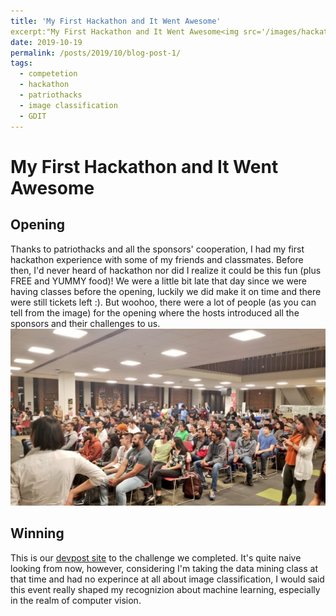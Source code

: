 ```yaml
---
title: 'My First Hackathon and It Went Awesome'
excerpt:"My First Hackathon and It Went Awesome<img src='/images/hackathon-gdit.jpeg'>"
date: 2019-10-19
permalink: /posts/2019/10/blog-post-1/
tags:
  - competetion
  - hackathon
  - patriothacks
  - image classification
  - GDIT
---
```


My First Hackathon and It Went Awesome
======

Opening
------

Thanks to patriothacks and all the sponsors' cooperation, I had my first hackathon experience with some of my friends and classmates. Before then, I'd never heard of hackathon nor did I realize it could be this fun (plus FREE and YUMMY food)! We were a little bit late that day since we were having classes before the opening, luckily we did make it on time and there were still tickets left :). But woohoo, there were a lot of people (as you can tell from the image) for the opening where the hosts introduced all the sponsors and their challenges to us. 
<img src='/images/Opening speech.jpeg'>

Winning
------
This is our [devpost site](https://devpost.com/software/predictive-image-classification#updates) to the challenge we completed. It's quite naive looking from now, however, considering I'm taking the data mining class at that time and had no experince at all about image classification, I would said this event really shaped my recognizion about machine learning, especially in the realm of computer vision.
